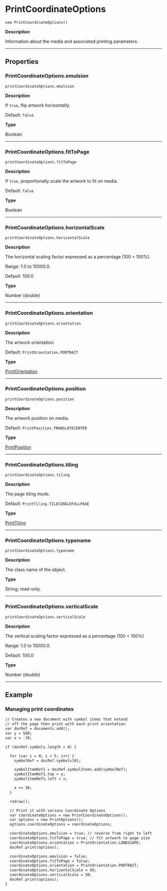 <a id="jsobjref-printcoordinateoptions"></a>

# PrintCoordinateOptions

`new PrintCoordinateOptions()`

**Description**

Information about the media and associated printing parameters.

---

## Properties

<a id="jsobjref-printcoordinateoptions-emulsion"></a>

### PrintCoordinateOptions.emulsion

`printCoordinateOptions.emulsion`

**Description**

If `true`, flip artwork horizontally.

Default: `false`

**Type**

Boolean

---

<a id="jsobjref-printcoordinateoptions-fittopage"></a>

### PrintCoordinateOptions.fitToPage

`printCoordinateOptions.fitToPage`

**Description**

If `true`, proportionally scale the artwork to fit on media.

Default: `false`

**Type**

Boolean

---

<a id="jsobjref-printcoordinateoptions-horizontalscale"></a>

### PrintCoordinateOptions.horizontalScale

`printCoordinateOptions.horizontalScale`

**Description**

The horizontal scaling factor expressed as a percentage (100 = 100%).

Range: 1.0 to 10000.0.

Default: 100.0

**Type**

Number (double)

---

<a id="jsobjref-printcoordinateoptions-orientation"></a>

### PrintCoordinateOptions.orientation

`printCoordinateOptions.orientation`

**Description**

The artwork orientation.

Default: `PrintOrientation.PORTRAIT`

**Type**

[PrintOrientation](scripting-constants.md#jsobjref-scripting-constants-printorientation)

---

<a id="jsobjref-printcoordinateoptions-position"></a>

### PrintCoordinateOptions.position

`printCoordinateOptions.position`

**Description**

The artwork position on media.

Default: `PrintPosition.TRANSLATECENTER`

**Type**

[PrintPosition](scripting-constants.md#jsobjref-scripting-constants-printposition)

---

<a id="jsobjref-printcoordinateoptions-tiling"></a>

### PrintCoordinateOptions.tiling

`printCoordinateOptions.tiling`

**Description**

The page tiling mode.

Default: `PrintTiling.TILESINGLEFULLPAGE`

**Type**

[PrintTiling](scripting-constants.md#jsobjref-scripting-constants-printtiling)

---

<a id="jsobjref-printcoordinateoptions-typename"></a>

### PrintCoordinateOptions.typename

`printCoordinateOptions.typename`

**Description**

The class name of the object.

**Type**

String; read-only.

---

<a id="jsobjref-printcoordinateoptions-verticalscale"></a>

### PrintCoordinateOptions.verticalScale

`printCoordinateOptions.verticalScale`

**Description**

The vertical scaling factor expressed as a percentage (100 = 100%)

Range: 1.0 to 10000.0.

Default: 100.0

**Type**

Number (double)

---

## Example

### Managing print coordinates

```default
// Creates a new document with symbol items that extend
// off the page then print with each print orientation
var docRef = documents.add();
var y = 500;
var x = -70;

if (docRef.symbols.length > 0) {

  for (var i = 0; i < 5; i++) {
    symbolRef = docRef.symbols[0];

    symbolItemRef1 = docRef.symbolItems.add(symbolRef);
    symbolItemRef1.top = y;
    symbolItemRef1.left = x;

    x += 30;
  }

  redraw();

  // Print it with various Coordinate Options
  var coordinateOptions = new PrintCoordinateOptions();
  var options = new PrintOptions();
  options.coordinateOptions = coordinateOptions;

  coordinateOptions.emulsion = true; // reverse from right to left
  coordinateOptions.fitToPage = true; // fit artwork to page size
  coordinateOptions.orientation = PrintOrientation.LANDSCAPE;
  docRef.print(options);

  coordinateOptions.emulsion = false;
  coordinateOptions.fitToPage = false;
  coordinateOptions.orientation = PrintOrientation.PORTRAIT;
  coordinateOptions.horizontalScale = 50;
  coordinateOptions.verticalScale = 50;
  docRef.print(options);
}
```
